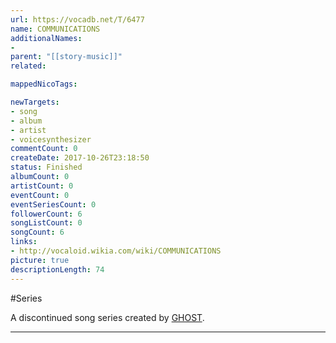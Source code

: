 ```yaml
---
url: https://vocadb.net/T/6477
name: COMMUNICATIONS
additionalNames: 
- 
parent: "[[story-music]]"
related:

mappedNicoTags:

newTargets:
- song
- album
- artist
- voicesynthesizer
commentCount: 0
createDate: 2017-10-26T23:18:50
status: Finished
albumCount: 0
artistCount: 0
eventCount: 0
eventSeriesCount: 0
followerCount: 6
songListCount: 0
songCount: 6
links: 
- http://vocaloid.wikia.com/wiki/COMMUNICATIONS
picture: true
descriptionLength: 74
---
```


#Series

A discontinued song series created by [GHOST](http://vocadb.net/Ar/26895).

---

